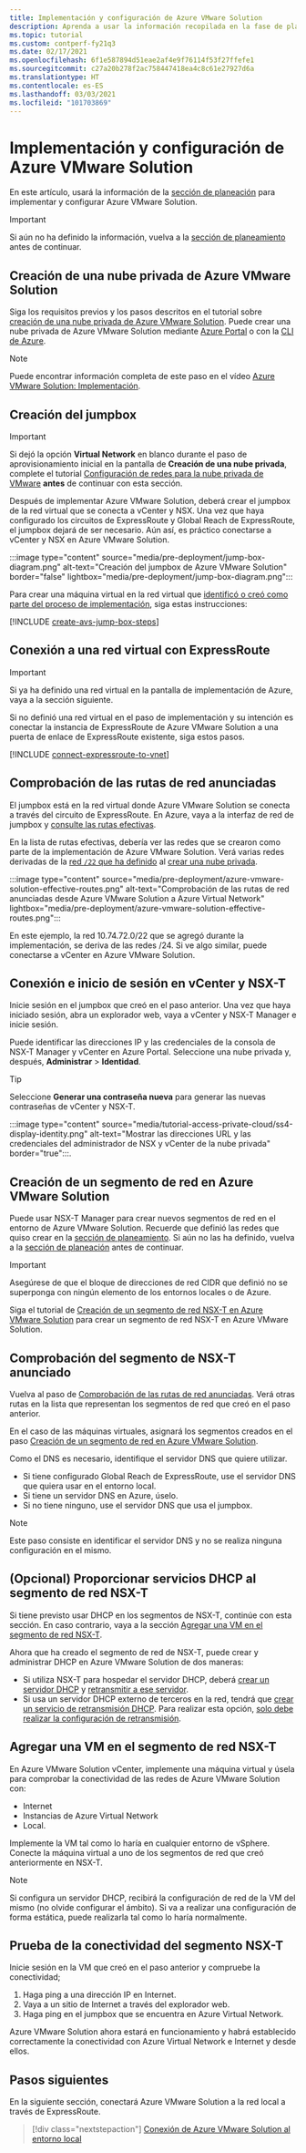 ```yaml
---
title: Implementación y configuración de Azure VMware Solution
description: Aprenda a usar la información recopilada en la fase de planeación para implementar y configurar la nube privada de Azure VMware Solution.
ms.topic: tutorial
ms.custom: contperf-fy21q3
ms.date: 02/17/2021
ms.openlocfilehash: 6f1e587894d51eae2af4e9f76114f53f27ffefe1
ms.sourcegitcommit: c27a20b278f2ac758447418ea4c8c61e27927d6a
ms.translationtype: HT
ms.contentlocale: es-ES
ms.lasthandoff: 03/03/2021
ms.locfileid: "101703869"
---
```

# <a name="deploy-and-configure-azure-vmware-solution"></a>Implementación y configuración de Azure VMware Solution

En este artículo, usará la información de la [sección de planeación](production-ready-deployment-steps.md) para implementar y configurar Azure VMware Solution. 

>[!IMPORTANT]
>Si aún no ha definido la información, vuelva a la [sección de planeamiento](production-ready-deployment-steps.md) antes de continuar.


## <a name="create-an-azure-vmware-solution-private-cloud"></a>Creación de una nube privada de Azure VMware Solution

Siga los requisitos previos y los pasos descritos en el tutorial sobre [creación de una nube privada de Azure VMware Solution](tutorial-create-private-cloud.md). Puede crear una nube privada de Azure VMware Solution mediante [Azure Portal](tutorial-create-private-cloud.md#azure-portal) o con la [CLI de Azure](tutorial-create-private-cloud.md#azure-cli).  

>[!NOTE]
>Puede encontrar información completa de este paso en el vídeo [Azure VMware Solution: Implementación](https://www.youtube.com/embed/gng7JjxgayI).

## <a name="create-the-jump-box"></a>Creación del jumpbox

>[!IMPORTANT]
>Si dejó la opción **Virtual Network** en blanco durante el paso de aprovisionamiento inicial en la pantalla de **Creación de una nube privada**, complete el tutorial [Configuración de redes para la nube privada de VMware](tutorial-configure-networking.md) **antes** de continuar con esta sección.  

Después de implementar Azure VMware Solution, deberá crear el jumpbox de la red virtual que se conecta a vCenter y NSX. Una vez que haya configurado los circuitos de ExpressRoute y Global Reach de ExpressRoute, el jumpbox dejará de ser necesario.  Aún así, es práctico conectarse a vCenter y NSX en Azure VMware Solution.  

:::image type="content" source="media/pre-deployment/jump-box-diagram.png" alt-text="Creación del jumpbox de Azure VMware Solution" border="false" lightbox="media/pre-deployment/jump-box-diagram.png":::

Para crear una máquina virtual en la red virtual que [identificó o creó como parte del proceso de implementación](production-ready-deployment-steps.md#attach-virtual-network-to-azure-vmware-solution), siga estas instrucciones: 

[!INCLUDE [create-avs-jump-box-steps](includes/create-jump-box-steps.md)]

## <a name="connect-to-a-virtual-network-with-expressroute"></a>Conexión a una red virtual con ExpressRoute

>[!IMPORTANT]
>Si ya ha definido una red virtual en la pantalla de implementación de Azure, vaya a la sección siguiente.

Si no definió una red virtual en el paso de implementación y su intención es conectar la instancia de ExpressRoute de Azure VMware Solution a una puerta de enlace de ExpressRoute existente, siga estos pasos.

[!INCLUDE [connect-expressroute-to-vnet](includes/connect-expressroute-vnet.md)]

## <a name="verify-network-routes-advertised"></a>Comprobación de las rutas de red anunciadas

El jumpbox está en la red virtual donde Azure VMware Solution se conecta a través del circuito de ExpressRoute.  En Azure, vaya a la interfaz de red de jumpbox y [consulte las rutas efectivas](../virtual-network/manage-route-table.md#view-effective-routes).

En la lista de rutas efectivas, debería ver las redes que se crearon como parte de la implementación de Azure VMware Solution. Verá varias redes derivadas de la [red `/22` que ha definido](production-ready-deployment-steps.md#ip-address-segment) al [crear una nube privada](#create-an-azure-vmware-solution-private-cloud).  

:::image type="content" source="media/pre-deployment/azure-vmware-solution-effective-routes.png" alt-text="Comprobación de las rutas de red anunciadas desde Azure VMware Solution a Azure Virtual Network" lightbox="media/pre-deployment/azure-vmware-solution-effective-routes.png":::

En este ejemplo, la red 10.74.72.0/22 que se agregó durante la implementación, se deriva de las redes /24.  Si ve algo similar, puede conectarse a vCenter en Azure VMware Solution.

## <a name="connect-and-sign-in-to-vcenter-and-nsx-t"></a>Conexión e inicio de sesión en vCenter y NSX-T

Inicie sesión en el jumpbox que creó en el paso anterior. Una vez que haya iniciado sesión, abra un explorador web, vaya a vCenter y NSX-T Manager e inicie sesión.  

Puede identificar las direcciones IP y las credenciales de la consola de NSX-T Manager y vCenter en Azure Portal.  Seleccione una nube privada y, después, **Administrar** > **Identidad**.

>[!TIP]
>Seleccione **Generar una contraseña nueva** para generar las nuevas contraseñas de vCenter y NSX-T.

:::image type="content" source="media/tutorial-access-private-cloud/ss4-display-identity.png" alt-text="Mostrar las direcciones URL y las credenciales del administrador de NSX y vCenter de la nube privada" border="true":::.



## <a name="create-a-network-segment-on-azure-vmware-solution"></a>Creación de un segmento de red en Azure VMware Solution

Puede usar NSX-T Manager para crear nuevos segmentos de red en el entorno de Azure VMware Solution.  Recuerde que definió las redes que quiso crear en la [sección de planeamiento](production-ready-deployment-steps.md).  Si aún no las ha definido, vuelva a la [sección de planeación](production-ready-deployment-steps.md) antes de continuar.

>[!IMPORTANT]
>Asegúrese de que el bloque de direcciones de red CIDR que definió no se superponga con ningún elemento de los entornos locales o de Azure.  

Siga el tutorial de [Creación de un segmento de red NSX-T en Azure VMware Solution](tutorial-nsx-t-network-segment.md) para crear un segmento de red NSX-T en Azure VMware Solution.

## <a name="verify-advertised-nsx-t-segment"></a>Comprobación del segmento de NSX-T anunciado

Vuelva al paso de [Comprobación de las rutas de red anunciadas](#verify-network-routes-advertised). Verá otras rutas en la lista que representan los segmentos de red que creó en el paso anterior.  

En el caso de las máquinas virtuales, asignará los segmentos creados en el paso [Creación de un segmento de red en Azure VMware Solution](#create-a-network-segment-on-azure-vmware-solution).  

Como el DNS es necesario, identifique el servidor DNS que quiere utilizar.  

- Si tiene configurado Global Reach de ExpressRoute, use el servidor DNS que quiera usar en el entorno local.  
- Si tiene un servidor DNS en Azure, úselo.  
- Si no tiene ninguno, use el servidor DNS que usa el jumpbox.

>[!NOTE]
>Este paso consiste en identificar el servidor DNS y no se realiza ninguna configuración en el mismo.

## <a name="optional-provide-dhcp-services-to-nsx-t-network-segment"></a>(Opcional) Proporcionar servicios DHCP al segmento de red NSX-T

Si tiene previsto usar DHCP en los segmentos de NSX-T, continúe con esta sección. En caso contrario, vaya a la sección [Agregar una VM en el segmento de red NSX-T](#add-a-vm-on-the-nsx-t-network-segment).  

Ahora que ha creado el segmento de red de NSX-T, puede crear y administrar DHCP en Azure VMware Solution de dos maneras:

* Si utiliza NSX-T para hospedar el servidor DHCP, deberá [crear un servidor DHCP](manage-dhcp.md#create-a-dhcp-server) y [retransmitir a ese servidor](manage-dhcp.md#create-dhcp-relay-service). 
* Si usa un servidor DHCP externo de terceros en la red, tendrá que [crear un servicio de retransmisión DHCP](manage-dhcp.md#create-dhcp-relay-service).  Para realizar esta opción, [solo debe realizar la configuración de retransmisión](manage-dhcp.md#create-dhcp-relay-service).


## <a name="add-a-vm-on-the-nsx-t-network-segment"></a>Agregar una VM en el segmento de red NSX-T

En Azure VMware Solution vCenter, implemente una máquina virtual y úsela para comprobar la conectividad de las redes de Azure VMware Solution con:

- Internet
- Instancias de Azure Virtual Network
- Local.  

Implemente la VM tal como lo haría en cualquier entorno de vSphere.  Conecte la máquina virtual a uno de los segmentos de red que creó anteriormente en NSX-T.  

>[!NOTE]
>Si configura un servidor DHCP, recibirá la configuración de red de la VM del mismo (no olvide configurar el ámbito).  Si va a realizar una configuración de forma estática, puede realizarla tal como lo haría normalmente.

## <a name="test-the-nsx-t-segment-connectivity"></a>Prueba de la conectividad del segmento NSX-T

Inicie sesión en la VM que creó en el paso anterior y compruebe la conectividad;

1. Haga ping a una dirección IP en Internet.
2. Vaya a un sitio de Internet a través del explorador web.
3. Haga ping en el jumpbox que se encuentra en Azure Virtual Network.

Azure VMware Solution ahora estará en funcionamiento y habrá establecido correctamente la conectividad con Azure Virtual Network e Internet y desde ellos.

## <a name="next-steps"></a>Pasos siguientes

En la siguiente sección, conectará Azure VMware Solution a la red local a través de ExpressRoute.
> [!div class="nextstepaction"]
> [Conexión de Azure VMware Solution al entorno local](azure-vmware-solution-on-premises.md)
